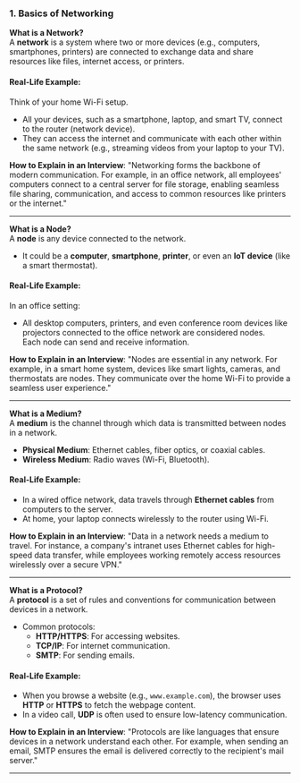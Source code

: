 ### **1. Basics of Networking**

**What is a Network?**  
A **network** is a system where two or more devices (e.g., computers, smartphones, printers) are connected to exchange data and share resources like files, internet access, or printers.

#### **Real-Life Example**:
Think of your home Wi-Fi setup.  
- All your devices, such as a smartphone, laptop, and smart TV, connect to the router (network device).
- They can access the internet and communicate with each other within the same network (e.g., streaming videos from your laptop to your TV).

**How to Explain in an Interview**:
"Networking forms the backbone of modern communication. For example, in an office network, all employees' computers connect to a central server for file storage, enabling seamless file sharing, communication, and access to common resources like printers or the internet."

---

**What is a Node?**  
A **node** is any device connected to the network.  
- It could be a **computer**, **smartphone**, **printer**, or even an **IoT device** (like a smart thermostat).

#### **Real-Life Example**:
In an office setting:  
- All desktop computers, printers, and even conference room devices like projectors connected to the office network are considered nodes.  
Each node can send and receive information.

**How to Explain in an Interview**:
"Nodes are essential in any network. For example, in a smart home system, devices like smart lights, cameras, and thermostats are nodes. They communicate over the home Wi-Fi to provide a seamless user experience."

---

**What is a Medium?**  
A **medium** is the channel through which data is transmitted between nodes in a network.  
- **Physical Medium**: Ethernet cables, fiber optics, or coaxial cables.  
- **Wireless Medium**: Radio waves (Wi-Fi, Bluetooth).

#### **Real-Life Example**:
- In a wired office network, data travels through **Ethernet cables** from computers to the server.  
- At home, your laptop connects wirelessly to the router using Wi-Fi.

**How to Explain in an Interview**:
"Data in a network needs a medium to travel. For instance, a company's intranet uses Ethernet cables for high-speed data transfer, while employees working remotely access resources wirelessly over a secure VPN."

---

**What is a Protocol?**  
A **protocol** is a set of rules and conventions for communication between devices in a network.  
- Common protocols:  
  - **HTTP/HTTPS**: For accessing websites.  
  - **TCP/IP**: For internet communication.  
  - **SMTP**: For sending emails.

#### **Real-Life Example**:
- When you browse a website (e.g., `www.example.com`), the browser uses **HTTP** or **HTTPS** to fetch the webpage content.
- In a video call, **UDP** is often used to ensure low-latency communication.

**How to Explain in an Interview**:
"Protocols are like languages that ensure devices in a network understand each other. For example, when sending an email, SMTP ensures the email is delivered correctly to the recipient's mail server."

---
